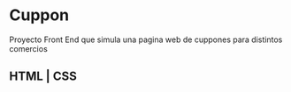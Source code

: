 # Cuppon
Proyecto Front End que simula una pagina web de cuppones para distintos comercios
## HTML | CSS

